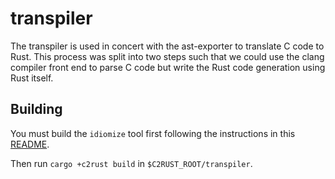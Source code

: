 # transpiler

The transpiler is used in concert with the ast-exporter to translate C code to Rust. This process was split into two steps such that we could use the clang compiler front end to parse C code but write the Rust code generation using Rust itself.

## Building

You must build the `idiomize` tool first following the instructions in this [README](https://github.com/GaloisInc/C2Rust/blob/master/rust-refactor/README.md).

Then run `cargo +c2rust build` in `$C2RUST_ROOT/transpiler`. 
